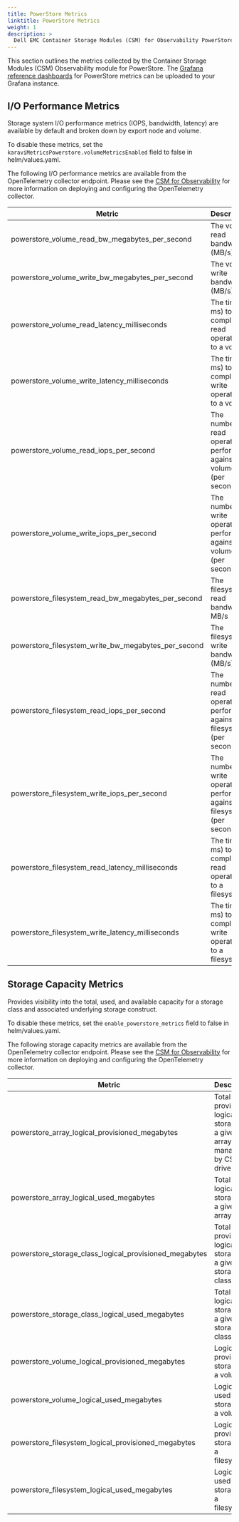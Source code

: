 ```yaml
---
title: PowerStore Metrics
linktitle: PowerStore Metrics
weight: 1
description: >
  Dell EMC Container Storage Modules (CSM) for Observability PowerStore Metrics
---
```


This section outlines the metrics collected by the Container Storage Modules (CSM) Observability module for PowerStore. The [Grafana reference dashboards](https://github.com/dell/karavi-observability/blob/main/grafana/dashboards/powerstore) for PowerStore metrics can be uploaded to your Grafana instance.

## I/O Performance Metrics

Storage system I/O performance metrics (IOPS, bandwidth, latency) are available by default and broken down by export node and volume.

To disable these metrics, set the ```karaviMetricsPowerstore.volumeMetricsEnabled``` field to false in helm/values.yaml.

The following I/O performance metrics are available from the OpenTelemetry collector endpoint. Please see the [CSM for Observability](../../) for more information on deploying and configuring the OpenTelemetry collector.

| Metric | Description |
| - | - |
| powerstore_volume_read_bw_megabytes_per_second	| The volume read bandwidth (MB/s) |
| powerstore_volume_write_bw_megabytes_per_second | The volume write bandwidth (MB/s) |
| powerstore_volume_read_latency_milliseconds | The time (in ms) to complete read operations to a volume |
| powerstore_volume_write_latency_milliseconds | The time (in ms) to complete write operations to a volume |
| powerstore_volume_read_iops_per_second | The number of read operations performed against a volume (per second) |
| powerstore_volume_write_iops_per_second | The number of write operations performed against a volume (per second) |
| powerstore_filesystem_read_bw_megabytes_per_second | The filesystem read bandwidth MB/s |
| powerstore_filesystem_write_bw_megabytes_per_second | The filesystem write bandwidth (MB/s) |
| powerstore_filesystem_read_iops_per_second |  The number of read operations performed against a filesystem (per second) |
| powerstore_filesystem_write_iops_per_second | The number of write operations performed against a filesystem (per second) |
| powerstore_filesystem_read_latency_milliseconds | The time (in ms) to complete read operations to a filesystem |
| powerstore_filesystem_write_latency_milliseconds | The time (in ms) to complete write operations to a filesystem |

## Storage Capacity Metrics

Provides visibility into the total, used, and available capacity for a storage class and associated underlying storage construct.

To disable these metrics, set the ```enable_powerstore_metrics``` field to false in helm/values.yaml.

The following storage capacity metrics are available from the OpenTelemetry collector endpoint. Please see the [CSM for Observability](../../) for more information on deploying and configuring the OpenTelemetry collector.

| Metric | Description |
| - | - |
| powerstore_array_logical_provisioned_megabytes | Total provisioned logical storage on a given array managed by CSI driver |
| powerstore_array_logical_used_megabytes | Total used logical storage on a given array |
| powerstore_storage_class_logical_provisioned_megabytes | Total provisioned logical storage for a given storage class |
| powerstore_storage_class_logical_used_megabytes | Total used logical storage for a given storage class |
| powerstore_volume_logical_provisioned_megabytes | Logical provisioned storage for a volume |
| powerstore_volume_logical_used_megabytes | Logical used storage for a volume |
| powerstore_filesystem_logical_provisioned_megabytes | Logical provisioned storage for a filesystem |
| powerstore_filesystem_logical_used_megabytes | Logical used storage for a filesystem |